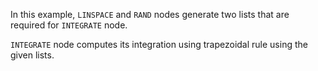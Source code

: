 In this example, `LINSPACE` and `RAND` nodes generate two lists that are required for `INTEGRATE` node.

`INTEGRATE` node computes its integration using trapezoidal rule using the given lists.